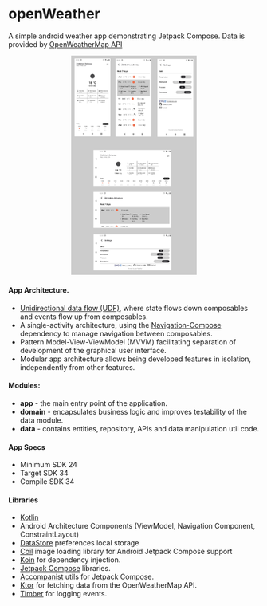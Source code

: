 # <b>openWeather</b>
A simple android weather app demonstrating Jetpack Compose. Data is provided by [OpenWeatherMap API](https://openweathermap.org/api)

<p align="center">
	<img src="/blob/openweather.png" width=50% height=50% alt="open Weather Screenshot">
</p>


#### App Architecture.
* [Unidirectional data flow (UDF)](https://developer.android.com/jetpack/compose/architecture#udf), where state flows down composables and events flow up from composables.
* A single-activity architecture, using the [Navigation-Compose](https://developer.android.com/jetpack/compose/navigation) dependency to manage navigation between composables.
* Pattern Model-View-ViewModel (MVVM) facilitating separation of development of the graphical user interface.
* Modular app architecture allows being developed features in isolation, independently from other features.

#### Modules:
* <b>app</b> - the main entry point of the application.
* <b>domain</b> - encapsulates business logic and improves testability of the data module.
* <b>data</b> - contains entities, repository, APIs and data manipulation util code.

#### App Specs
* Minimum SDK 24
* Target SDK 34
* Compile SDK 34

#### Libraries
* [Kotlin](https://kotlinlang.org/)
* Android Architecture Components (ViewModel, Navigation Component, ConstraintLayout)
* [DataStore](https://developer.android.com/topic/libraries/architecture/datastore) preferences local storage
* [Coil](https://coil-kt.github.io/coil/) image loading library for Android Jetpack Compose support
* [Koin](https://insert-koin.io/) for dependency injection.
* [Jetpack Compose](https://developer.android.com/jetpack/compose) libraries.
* [Accompanist](https://github.com/google/accompanist) utils for Jetpack Compose.
* [Ktor](https://ktor.io/) for fetching data from the OpenWeatherMap API.
* [Timber](https://github.com/JakeWharton/timber) for logging events.
